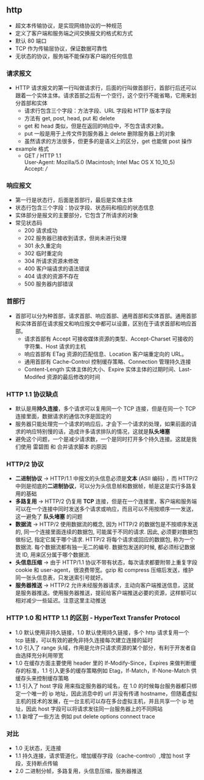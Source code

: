 ## http
* 超文本传输协议，是实现网络协议的一种规范
* 定义了客户端和服务端之间交换报文的格式和方式
* 默认 80 端口
* TCP 作为传输层协议，保证数据可靠性
* 无状态的协议，服务端不能保存客户端的任何信息
### 请求报文
* HTTP 请求报文的第一行叫做请求行，后面的行叫做首部行，首部行后还可以跟着一个实体主体。请求首部之后有一个空行，这个空行不能省略，它用来划分首部和实体
  * 请求行包含三个字段：方法字段、URL 字段和 HTTP 版本字段
  * 方法有 get, post, head, put 和 delete
  * get 和 head 类似，但是在返回的响应中，不包含请求对象。
  * put 一般是用于上传文件到服务器上 delete 删除服务器上的对象
  * 虽然请求的方法很多，但更多的是语义上的区分，get 也能做 post 操作
* example 格式
  * GET / HTTP 1.1 \
  User-Agent: Mozilla/5.0 (Macintosh; Intel Mac OS X  10_10_5) \
  Accept: */*
### 响应报文
* 第一行是状态行，后面是首部行，最后是实体主体
* 状态行包含三个字段：协议字段、状态码和相应的状态信息
* 实体部分是报文的主要部分，它包含了所请求的对象
* 常见状态码
  * 200 请求成功
  * 202 服务器已接收到请求，但尚未进行处理
  * 301 永久重定向
  * 302 临时重定向
  * 304 所请求资源未修改
  * 400 客户端请求的语法错误
  * 404 请求的资源不存在
  * 500 服务器内部错误
### 首部行
* 首部可以分为种首部，请求首部、响应首部、通用首部和实体首部。通用首部和实体首部在请求报文和响应报文中都可以设置，区别在于请求首部和响应首部。
  * 请求首部有 Accept 可接收媒体资源的类型、Accept-Charset 可接收的字符集、Host 请求的主机
  * 响应首部有 ETag 资源的匹配信息、Location 客户端重定向的 URL。
  * 通用首部有 Cache-Control 控制缓存策略、Connection 管理持久连接
  * Content-Length 实体主体的大小、Expire 实体主体的过期时间、Last-Modifed 资源的最后修改的时间
### HTTP 1.1 协议缺点
* 默认是用**持久连接**，多个请求可以复用同一个 TCP 连接，但是在同一个 TCP 连接里面，数据请求的通信次序是固定的
* 服务器只能处理完一个请求的响应后，才会下一个请求的处理，如果前面的请求的响应特别慢的话，造成许多请求排队的情况，这就是**队头堵塞**
* 避免这个问题，一个是减少请求数，一个是同时打开多个持久连接。这就是我们使用 雷碧图 和 合并请求脚本 的原因
### HTTP/2 协议
* **二进制协议** → HTTP/1.1 中报文的头信息必须是**文本** (ASII 编码) ，而 HTTP/2 中则是彻底的**二进制协议**，可以分为头信息帧和数据帧，帧是这是实行多路复用的基础
* **多路复用** → HTTP/2 仍复用 **TCP** 连接，但是在一个连接里，客户端和服务端可以在一个连接中同时发送多个请求或响应，而且可以不用按顺序一一发送，这一避免了 **队头堵塞** 的问题
* **数据流** → HTTP/2 使用数据流的概念, 因为 HTTP/2 的数据包是不按顺序发送的, 同一个连接里面连续的数据包, 可能属于不同的请求. 因此, 必须要对数据包做标记, 指定它属于哪个请求. HTTP/2 将每个请求或回应的数据包, 称为一个数据流. 每个数据流都有独一无二的编号. 数据包发送的时候, 都必须标记数据流 ID, 用来区分属于哪个数据流.
* **头信息压缩** → 由于 HTTP/1.1 协议不带有状态，每次请求都要附带上重复字段 cookie 和 user-agent，很浪费带宽。gzip 和 compress 压缩后发送，维护同一张头信息表，只发送索引号就好。
* **服务器推送** → HTTP/2 允许未经服务器请求，主动向客户端推送信息，这就是服务器推送。使用服务器推送，提前给客户端推送必要的资源，这样额可以相对减少一些延迟。注意这里主动推送


### HTTP 1.0 和 HTTP 1.1 的区别 - HyperText Transfer Protocol

* 1.0 默认使用非持久链接，1.0 默认使用持久链接，多个 http 请求复用一个 tcp 链接，可以有效的避免非持久连接每次建立连接的延时
* 1.0 引入了 range 头域，作用是允许只请求资源的某个部分，有利于开发者自由选择充分利用带宽
* 1.0 在缓存方面主要使用 header 里的 If-Modify-Since，Expires 来做判断缓存的标准，1.1 引入更多的缓存策略例如 Etag，If-Match，If-None-Match 供缓存头来控制缓存策略
* 1.1 引入了 host 字段 用来指定服务器的域名，在 1.0 的时候每台服务器都只绑定一个唯一的 ip 地址，因此消息中的 url 并没有传递 hostname，但随着虚拟主机的技术的发展，在一台主机可以存在多台虚拟主机，并且共享一个 ip 地址，因此 host 字段可以将请求发往同一台服务器上的不同网站
* 1.1 新增了一些方法 例如 put delete options connect trace

### 对比
* 1.0 无状态，无连接
* 1.1 持久连接，请求管道化，增加缓存字段（cache-control）,增加 host 字段，支持断点传输
* 2.0 二进制分帧，多路复用，头信息压缩，服务器推送
